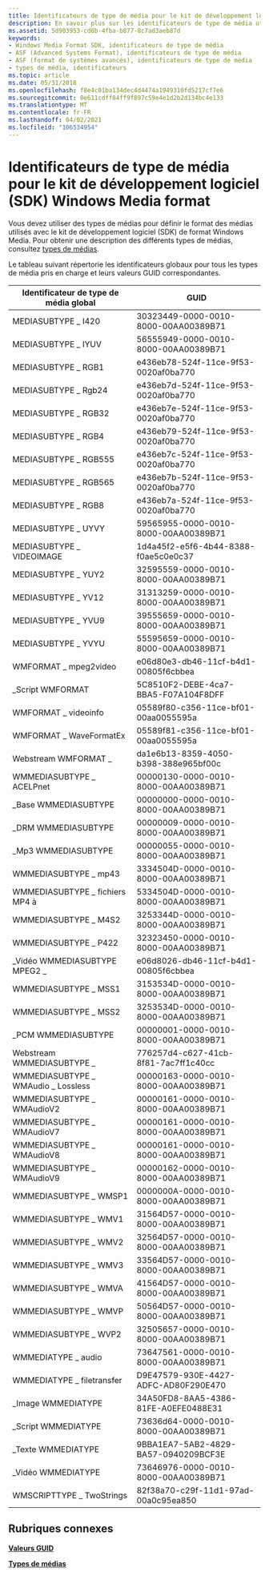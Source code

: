 ```yaml
---
title: Identificateurs de type de média pour le kit de développement logiciel (SDK) Windows Media format
description: En savoir plus sur les identificateurs de type de média utilisés pour définir le format des médias utilisés avec le kit de développement logiciel (SDK) Windows Media format.
ms.assetid: 5d903953-cd6b-4fba-b877-8c7ad3aeb87d
keywords:
- Windows Media Format SDK, identificateurs de type de média
- ASF (Advanced Systems Format), identificateurs de type de média
- ASF (format de systèmes avancés), identificateurs de type de média
- types de média, identificateurs
ms.topic: article
ms.date: 05/31/2018
ms.openlocfilehash: f8e4c01ba134dec4d4474a1949310fd5217cf7e6
ms.sourcegitcommit: 0e611cdff84ff9f897c59e4e1d2b2d134bc4e133
ms.translationtype: MT
ms.contentlocale: fr-FR
ms.lasthandoff: 04/02/2021
ms.locfileid: "106534954"
---
```

# <a name="media-type-identifiers-for-the-windows-media-format-sdk"></a>Identificateurs de type de média pour le kit de développement logiciel (SDK) Windows Media format

Vous devez utiliser des types de médias pour définir le format des médias utilisés avec le kit de développement logiciel (SDK) de format Windows Media. Pour obtenir une description des différents types de médias, consultez [types de médias](media-types.md).

Le tableau suivant répertorie les identificateurs globaux pour tous les types de média pris en charge et leurs valeurs GUID correspondantes.



| Identificateur de type de média global      | GUID                                 |
|-----------------------------------|--------------------------------------|
| MEDIASUBTYPE \_ I420                | 30323449-0000-0010-8000-00AA00389B71 |
| MEDIASUBTYPE \_ IYUV                | 56555949-0000-0010-8000-00AA00389B71 |
| MEDIASUBTYPE \_ RGB1                | e436eb78-524f-11ce-9f53-0020af0ba770 |
| MEDIASUBTYPE \_ Rgb24               | e436eb7d-524f-11ce-9f53-0020af0ba770 |
| MEDIASUBTYPE \_ RGB32               | e436eb7e-524f-11ce-9f53-0020af0ba770 |
| MEDIASUBTYPE \_ RGB4                | e436eb79-524f-11ce-9f53-0020af0ba770 |
| MEDIASUBTYPE \_ RGB555              | e436eb7c-524f-11ce-9f53-0020af0ba770 |
| MEDIASUBTYPE \_ RGB565              | e436eb7b-524f-11ce-9f53-0020af0ba770 |
| MEDIASUBTYPE \_ RGB8                | e436eb7a-524f-11ce-9f53-0020af0ba770 |
| MEDIASUBTYPE \_ UYVY                | 59565955-0000-0010-8000-00AA00389B71 |
| MEDIASUBTYPE \_ VIDEOIMAGE          | 1d4a45f2-e5f6-4b44-8388-f0ae5c0e0c37 |
| MEDIASUBTYPE \_ YUY2                | 32595559-0000-0010-8000-00AA00389B71 |
| MEDIASUBTYPE \_ YV12                | 31313259-0000-0010-8000-00AA00389B71 |
| MEDIASUBTYPE \_ YVU9                | 39555659-0000-0010-8000-00AA00389B71 |
| MEDIASUBTYPE \_ YVYU                | 55595659-0000-0010-8000-00AA00389B71 |
| WMFORMAT \_ mpeg2video              | e06d80e3-db46-11cf-b4d1-00805f6cbbea |
| \_Script WMFORMAT                  | 5C8510F2-DEBE-4ca7-BBA5-F07A104F8DFF |
| WMFORMAT \_ videoinfo               | 05589f80-c356-11ce-bf01-00aa0055595a |
| WMFORMAT \_ WaveFormatEx            | 05589f81-c356-11ce-bf01-00aa0055595a |
| Webstream WMFORMAT \_               | da1e6b13-8359-4050-b398-388e965bf00c |
| WMMEDIASUBTYPE \_ ACELPnet          | 00000130-0000-0010-8000-00AA00389B71 |
| \_Base WMMEDIASUBTYPE              | 00000000-0000-0010-8000-00AA00389B71 |
| \_DRM WMMEDIASUBTYPE               | 00000009-0000-0010-8000-00AA00389B71 |
| \_Mp3 WMMEDIASUBTYPE               | 00000055-0000-0010-8000-00AA00389B71 |
| WMMEDIASUBTYPE \_ mp43              | 3334504D-0000-0010-8000-00AA00389B71 |
| WMMEDIASUBTYPE \_ fichiers MP4 à              | 5334504D-0000-0010-8000-00AA00389B71 |
| WMMEDIASUBTYPE \_ M4S2              | 3253344D-0000-0010-8000-00AA00389B71 |
| WMMEDIASUBTYPE \_ P422              | 32323450-0000-0010-8000-00AA00389B71 |
| \_Vidéo WMMEDIASUBTYPE MPEG2 \_      | e06d8026-db46-11cf-b4d1-00805f6cbbea |
| WMMEDIASUBTYPE \_ MSS1              | 3153534D-0000-0010-8000-00AA00389B71 |
| WMMEDIASUBTYPE \_ MSS2              | 3253534D-0000-0010-8000-00AA00389B71 |
| \_PCM WMMEDIASUBTYPE               | 00000001-0000-0010-8000-00AA00389B71 |
| Webstream WMMEDIASUBTYPE \_         | 776257d4-c627-41cb-8f81-7ac7ff1c40cc |
| WMMEDIASUBTYPE \_ WMAudio \_ Lossless | 00000163-0000-0010-8000-00AA00389B71 |
| WMMEDIASUBTYPE \_ WMAudioV2         | 00000161-0000-0010-8000-00AA00389B71 |
| WMMEDIASUBTYPE \_ WMAudioV7         | 00000161-0000-0010-8000-00AA00389B71 |
| WMMEDIASUBTYPE \_ WMAudioV8         | 00000161-0000-0010-8000-00AA00389B71 |
| WMMEDIASUBTYPE \_ WMAudioV9         | 00000162-0000-0010-8000-00AA00389B71 |
| WMMEDIASUBTYPE \_ WMSP1             | 0000000A-0000-0010-8000-00AA00389B71 |
| WMMEDIASUBTYPE \_ WMV1              | 31564D57-0000-0010-8000-00AA00389B71 |
| WMMEDIASUBTYPE \_ WMV2              | 32564D57-0000-0010-8000-00AA00389B71 |
| WMMEDIASUBTYPE \_ WMV3              | 33564D57-0000-0010-8000-00AA00389B71 |
| WMMEDIASUBTYPE \_ WMVA              | 41564D57-0000-0010-8000-00AA00389B71 |
| WMMEDIASUBTYPE \_ WMVP              | 50564D57-0000-0010-8000-00AA00389B71 |
| WMMEDIASUBTYPE \_ WVP2              | 32505657-0000-0010-8000-00AA00389B71 |
| WMMEDIATYPE \_ audio                | 73647561-0000-0010-8000-00AA00389B71 |
| WMMEDIATYPE \_ filetransfer         | D9E47579-930E-4427-ADFC-AD80F290E470 |
| \_Image WMMEDIATYPE                | 34A50FD8-8AA5-4386-81FE-A0EFE0488E31 |
| \_Script WMMEDIATYPE               | 73636d64-0000-0010-8000-00AA00389B71 |
| \_Texte WMMEDIATYPE                 | 9BBA1EA7-5AB2-4829-BA57-0940209BCF3E |
| \_Vidéo WMMEDIATYPE                | 73646976-0000-0010-8000-00AA00389B71 |
| WMSCRIPTTYPE \_ TwoStrings          | 82f38a70-c29f-11d1-97ad-00a0c95ea850 |



 

## <a name="related-topics"></a>Rubriques connexes

<dl> <dt>

[**Valeurs GUID**](guid-values.md)
</dt> <dt>

[**Types de médias**](media-types.md)
</dt> </dl>

 

 




